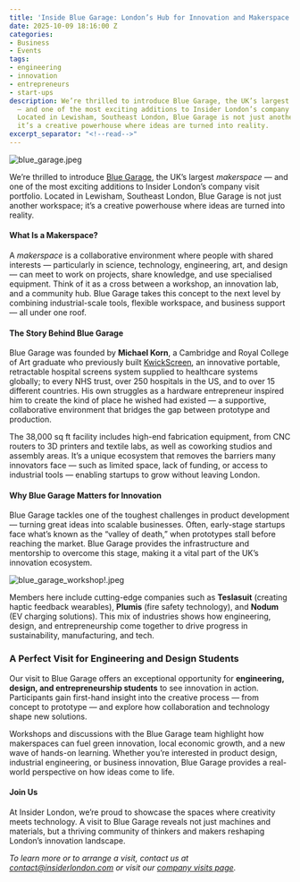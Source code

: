 ```yaml
---
title: 'Inside Blue Garage: London’s Hub for Innovation and Makerspace Culture'
date: 2025-10-09 18:16:00 Z
categories:
- Business
- Events
tags:
- engineering
- innovation
- entrepreneurs
- start-ups
description: We’re thrilled to introduce Blue Garage, the UK’s largest makerspace
  — and one of the most exciting additions to Insider London’s company visit portfolio.
  Located in Lewisham, Southeast London, Blue Garage is not just another workspace;
  it’s a creative powerhouse where ideas are turned into reality.
excerpt_separator: "<!--read-->"
---
```


![blue_garage.jpeg](/uploads/blue_garage.jpeg)

We’re thrilled to introduce [Blue Garage](https://www.bluegarage.org/), the UK’s largest *makerspace* — and one of the most exciting additions to Insider London’s company visit portfolio. Located in Lewisham, Southeast London, Blue Garage is not just another workspace; it’s a creative powerhouse where ideas are turned into reality.

<!--read-->

#### What Is a Makerspace?

A *makerspace* is a collaborative environment where people with shared interests — particularly in science, technology, engineering, art, and design — can meet to work on projects, share knowledge, and use specialised equipment. Think of it as a cross between a workshop, an innovation lab, and a community hub. Blue Garage takes this concept to the next level by combining industrial-scale tools, flexible workspace, and business support — all under one roof.

#### The Story Behind Blue Garage

Blue Garage was founded by **Michael Korn**, a Cambridge and Royal College of Art graduate who previously built [KwickScreen](https://www.kwickscreen.com/), an innovative portable, retractable hospital screens system supplied to healthcare systems globally; to every NHS trust, over 250 hospitals in the US, and to over 15 different countries. His own struggles as a hardware entrepreneur inspired him to create the kind of place he wished had existed — a supportive, collaborative environment that bridges the gap between prototype and production.

The 38,000 sq ft facility includes high-end fabrication equipment, from CNC routers to 3D printers and textile labs, as well as coworking studios and assembly areas. It’s a unique ecosystem that removes the barriers many innovators face — such as limited space, lack of funding, or access to industrial tools — enabling startups to grow without leaving London.

#### Why Blue Garage Matters for Innovation

Blue Garage tackles one of the toughest challenges in product development — turning great ideas into scalable businesses. Often, early-stage startups face what’s known as the “valley of death,” when prototypes stall before reaching the market. Blue Garage provides the infrastructure and mentorship to overcome this stage, making it a vital part of the UK’s innovation ecosystem.

![blue_garage_workshop!.jpeg](/uploads/blue_garage_workshop!.jpeg)

Members here include cutting-edge companies such as **Teslasuit** (creating haptic feedback wearables), **Plumis** (fire safety technology), and **Nodum** (EV charging solutions). This mix of industries shows how engineering, design, and entrepreneurship come together to drive progress in sustainability, manufacturing, and tech.

### A Perfect Visit for Engineering and Design Students

Our visit to Blue Garage offers an exceptional opportunity for **engineering, design, and entrepreneurship students** to see innovation in action. Participants gain first-hand insight into the creative process — from concept to prototype — and explore how collaboration and technology shape new solutions.

Workshops and discussions with the Blue Garage team highlight how makerspaces can fuel green innovation, local economic growth, and a new wave of hands-on learning. Whether you’re interested in product design, industrial engineering, or business innovation, Blue Garage provides a real-world perspective on how ideas come to life.

#### Join Us

At Insider London, we’re proud to showcase the spaces where creativity meets technology. A visit to Blue Garage reveals not just machines and materials, but a thriving community of thinkers and makers reshaping London’s innovation landscape.

*To learn more or to arrange a visit, contact us at [contact@insiderlondon.com](mailto:contact@insiderlondon.com) or visit our [company visits page](https://www.insiderlondon.com/london/company-visits/).*

